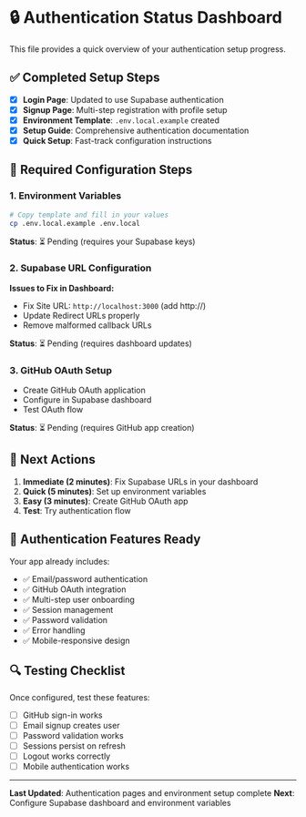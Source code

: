 # 🔒 Authentication Status Dashboard

This file provides a quick overview of your authentication setup progress.

## ✅ Completed Setup Steps

- [x] **Login Page**: Updated to use Supabase authentication
- [x] **Signup Page**: Multi-step registration with profile setup
- [x] **Environment Template**: `.env.local.example` created
- [x] **Setup Guide**: Comprehensive authentication documentation
- [x] **Quick Setup**: Fast-track configuration instructions

## 🔧 Required Configuration Steps

### 1. Environment Variables
```bash
# Copy template and fill in your values
cp .env.local.example .env.local
```

**Status**: ⏳ Pending (requires your Supabase keys)

### 2. Supabase URL Configuration
**Issues to Fix in Dashboard:**
- Fix Site URL: `http://localhost:3000` (add http://)
- Update Redirect URLs properly
- Remove malformed callback URLs

**Status**: ⏳ Pending (requires dashboard updates)

### 3. GitHub OAuth Setup
- Create GitHub OAuth application
- Configure in Supabase dashboard
- Test OAuth flow

**Status**: ⏳ Pending (requires GitHub app creation)

## 🎯 Next Actions

1. **Immediate (2 minutes)**: Fix Supabase URLs in your dashboard
2. **Quick (5 minutes)**: Set up environment variables
3. **Easy (3 minutes)**: Create GitHub OAuth app
4. **Test**: Try authentication flow

## 📝 Authentication Features Ready

Your app already includes:
- ✅ Email/password authentication
- ✅ GitHub OAuth integration
- ✅ Multi-step user onboarding
- ✅ Session management
- ✅ Password validation
- ✅ Error handling
- ✅ Mobile-responsive design

## 🔍 Testing Checklist

Once configured, test these features:
- [ ] GitHub sign-in works
- [ ] Email signup creates user
- [ ] Password validation works
- [ ] Sessions persist on refresh
- [ ] Logout works correctly
- [ ] Mobile authentication works

---

**Last Updated**: Authentication pages and environment setup complete
**Next**: Configure Supabase dashboard and environment variables
